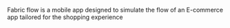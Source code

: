 Fabric flow is a mobile app designed to simulate the flow of an E-commerce app tailored for the shopping experience
